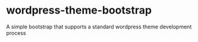 wordpress-theme-bootstrap
=========================

A simple bootstrap that supports a standard wordpress theme development process

